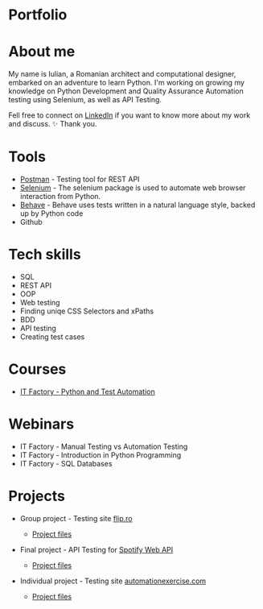 # Portfolio

# About me
My name is Iulian, a Romanian architect and computational designer, embarked on an adventure to learn Python. 
I'm working on growing my knowledge on Python Development and Quality Assurance Automation testing using Selenium, as well as API Testing.

Fell free to connect on [LinkedIn](https://www.linkedin.com/in/iuliantanaselea/) if you want to know more about my work and discuss. ✨
Thank you. 
# Tools
 - [Postman](https://www.postman.com/) - Testing tool for REST API
 - [Selenium](https://pypi.org/project/selenium/) - The selenium package is used to automate web browser interaction from Python.
 - [Behave](https://pypi.org/project/behave/) - Behave uses tests written in a natural language style, backed up by Python code
 - Github

# Tech skills
 - SQL
 - REST API
 - OOP
 - Web testing
 - Finding uniqe CSS Selectors and xPaths
 - BDD
 - API testing
 - Creating test cases

# Courses
 - [IT Factory - Python and Test Automation](https://www.itfactory.ro/python-automation/)

# Webinars
 - IT Factory - Manual Testing vs Automation Testing
 - IT Factory - Introduction in Python Programming
 - IT Factory - SQL Databases

# Projects
 - Group project - Testing site [flip.ro](https://flip.ro/)
     - [Project files](https://github.com/iuliantanaselea/BDD_FLIP.RO-PROJECT)

 - Final project - API Testing for [Spotify Web API](https://developer.spotify.com/documentation/web-api)
     - [Project files](https://github.com/iuliantanaselea/API_TESTING_SPOTIFY)
       
 - Individual project - Testing site [automationexercise.com](https://automationexercise.com/)
     - [Project files](https://github.com/iuliantanaselea/BDD_AutomationExerciseProject)
   
  
<!--
**iuliantanaselea/iuliantanaselea** is a ✨ _special_ ✨ repository because its `README.md` (this file) appears on your GitHub profile.

Here are some ideas to get you started:

- 🔭 I’m currently working on ...
- 🌱 I’m currently learning ...
- 👯 I’m looking to collaborate on ...
- 🤔 I’m looking for help with ...
- 💬 Ask me about ...
- 📫 How to reach me: ...
- 😄 Pronouns: ...
- ⚡ Fun fact: ...
-->
